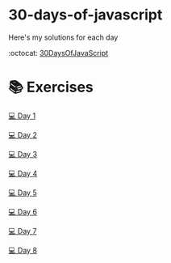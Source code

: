 # 30-days-of-javascript
Here's my solutions for each day

:octocat: [30DaysOfJavaScript](https://github.com/Asabeneh/30DaysOfJavaScript)

# :books: Exercises

[:computer: Day 1](https://github.com/Asabeneh/30DaysOfJavaScript/blob/master/readMe.md)

[:computer: Day 2](https://github.com/Asabeneh/30DaysOfJavaScript/blob/master/02_Day/02_day_data_types.md)

[:computer: Day 3](https://github.com/Asabeneh/30DaysOfJavaScript/blob/master/03_Day/03_booleans_operators_date.md)

[:computer: Day 4](https://github.com/Asabeneh/30DaysOfJavaScript/blob/master/04_Day/04_day_conditionals.md)

[:computer: Day 5](https://github.com/Asabeneh/30DaysOfJavaScript/blob/master/05_Day/05_day_arrays.md)

[:computer: Day 6](https://github.com/Asabeneh/30DaysOfJavaScript/blob/master/06_Day/06_day_loops.md)

[:computer: Day 7](https://github.com/Asabeneh/30DaysOfJavaScript/blob/master/07_Day/07_day_functions.md)

[:computer: Day 8](https://github.com/Asabeneh/30DaysOfJavaScript/blob/master/08_Day/08_day_objects.md)